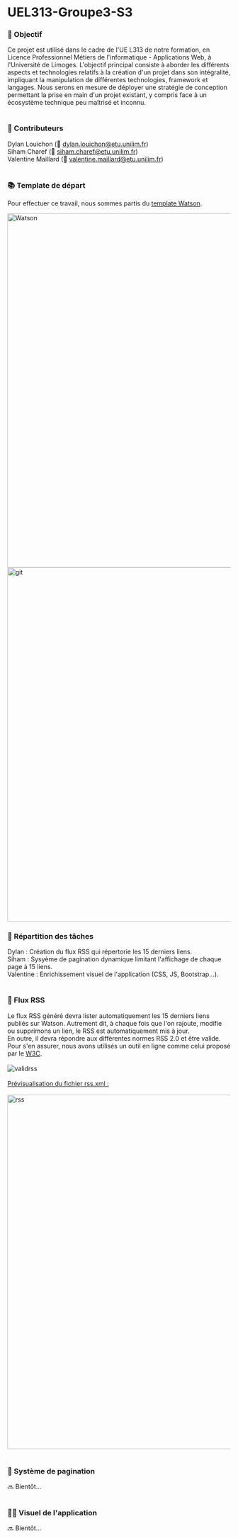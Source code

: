 # UEL313-Groupe3-S3

### 🎯 Objectif
Ce projet est utilisé dans le cadre de l'UE L313 de notre formation, en Licence Professionnel Métiers de l'informatique - Applications Web, à l'Université de Limoges. 
L'objectif principal consiste à aborder les différents aspects et technologies relatifs à la création d'un projet dans son intégralité, impliquant la manipulation de différentes technologies, framework et langages. Nous serons en mesure de déployer une stratégie de conception permettant la prise en main d'un projet existant, y compris face à un écosystème technique peu maîtrisé et inconnu.</br> 
</br>

### 🤝 Contributeurs
Dylan Louichon (📧 dylan.louichon@etu.unilim.fr)<br>
Siham Charef (📧 siham.charef@etu.unilim.fr)<br>
Valentine Maillard (📧 valentine.maillard@etu.unilim.fr)</br>
</br>

### 📚 Template de départ
Pour effectuer ce travail, nous sommes partis du <a href="https://framagit.org/BSP/watson" target="_blank">template Watson</a>.</br>

<img src="https://i.ibb.co/M9TtGCF/Watson.png" alt="Watson" border="0" width="800px">
<img src="https://i.ibb.co/H7yhKG6/git.png" alt="git" border="0" width="800px">

</br>

### 📜 Répartition des tâches
Dylan : Création du flux RSS qui répertorie les 15 derniers liens.</br>
Siham : Sysyème de pagination dynamique limitant l'affichage de chaque page à 15 liens.</br>
Valentine : Enrichissement visuel de l'application (CSS, JS, Bootstrap...).</br>
</br>

### 📶 Flux RSS
Le flux RSS généré devra lister automatiquement les 15 derniers liens publiés sur Watson. Autrement dit, à chaque fois que l'on rajoute, modifie ou supprimons un lien, le RSS est automatiquement mis à jour.</br> 
En outre, il devra répondre aux différentes normes RSS 2.0 et être valide. Pour s'en assurer, nous avons utilisés un outil en ligne comme celui proposé par le <a href="https://validator.w3.org/feed/" target="_blank">W3C</a>.</br>
</br>
<img src="https://i.ibb.co/ZS2MQFF/validrss.png" alt="validrss" border="0" witdh="180px"></br>
</br>
<ins>Prévisualisation du fichier rss.xml :</ins></br>
</br>
<img src="https://i.ibb.co/3fyyJ9L/rss.png" alt="rss" border="0" height="800px">
</br></br>

### 🔢 Système de pagination
🔜 Bientôt...</br>
</br>


### 🧑‍🎨 Visuel de l'application
🔜 Bientôt...</br>
</br>

